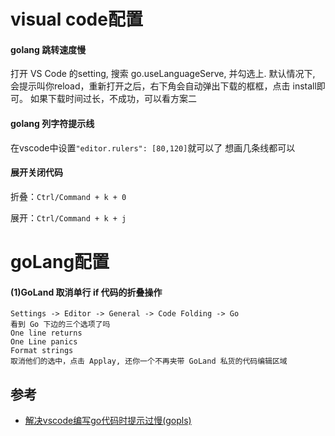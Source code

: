 # visual code配置
#### golang 跳转速度慢

打开 VS Code 的setting, 搜索 go.useLanguageServe, 并勾选上.
默认情况下, 会提示叫你reload，重新打开之后，右下角会自动弹出下载的框框，点击 install即可。
如果下载时间过长，不成功，可以看方案二

#### golang 列字符提示线
在vscode中设置```"editor.rulers": [80,120]```就可以了 想画几条线都可以

#### 展开关闭代码
折叠：`Ctrl/Command + k + 0`

展开：`Ctrl/Command + k + j`

# goLang配置
#### (1)GoLand 取消单行 if 代码的折叠操作
```
Settings -> Editor -> General -> Code Folding -> Go
看到 Go 下边的三个选项了吗
One line returns
One Line panics
Format strings
取消他们的选中，点击 Applay, 还你一个不再夹带 GoLand 私货的代码编辑区域
```

## 参考
- [解决vscode编写go代码时提示过慢(gopls)](https://blog.csdn.net/zhetmdoubeizhanyong/article/details/102534172)
